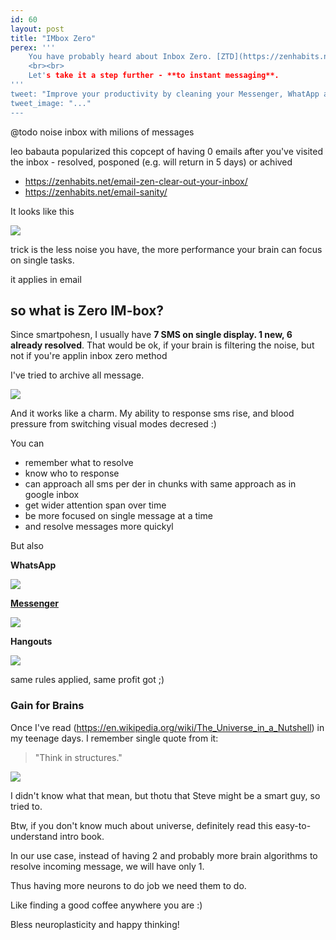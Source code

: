 ```yaml
---
id: 60
layout: post
title: "IMbox Zero"
perex: '''
    You have probably heard about Inbox Zero. [ZTD](https://zenhabits.net/zen-to-done-ztd-the-ultimate-simple-productivity-system/) technique, **to keep your email inbox clean and your brain well rested**.
    <br><br>
    Let's take it a step further - **to instant messaging**. 
'''
tweet: "Improve your productivity by cleaning your Messenger, WhatApp and SMS #gtd #inboxzero #neurohacking #zen"
tweet_image: "..."
---
```


@todo noise inbox with milions of messages


leo babauta
popularized this copcept of having 0 emails after you've visited the inbox - resolved, posponed (e.g. will return in 5 days) or achived

- https://zenhabits.net/email-zen-clear-out-your-inbox/
- https://zenhabits.net/email-sanity/


It looks like this

<img src="/assets/images/posts/2017/imbox-zero/gmail.png" class="img-thumbnail">


trick is the less noise you have, the more performance your brain can focus on single tasks.

it applies in email


## so what is Zero IM-box?

Since smartpohesn, I usually have **7 SMS on single display. 1 new, 6 already resolved**. That would be ok, if your brain is filtering the noise, but not if you're applin inbox zero method


I've tried to archive all message.

<img src="/assets/images/posts/2017/imbox-zero/sms.png" class="img-thumbnail col-md-4">

And it works like a charm. My ability to response sms rise, and blood pressure from switching visual modes decresed :)

You can

- remember what to resolve
- know who to response
- can approach all sms per der in chunks with same approach as in google inbox
- get wider attention span over time
- be more focused on single message at a time 
- and resolve messages more quickyl




But also

**WhatsApp**

<img src="/assets/images/posts/2017/imbox-zero/whatsapp.png" class="img-thumbnail col-md-4">


**[Messenger](https://messenger.com)**

<img src="/assets/images/posts/2017/imbox-zero/messenger.png" class="img-thumbnail">

**Hangouts**

<img src="/assets/images/posts/2017/imbox-zero/hangouts.png" class="img-thumbnail col-md-4">



same rules applied, same profit got ;)


### Gain for Brains

Once I've read (https://en.wikipedia.org/wiki/The_Universe_in_a_Nutshell) in my teenage days. I remember single quote from it: 

<blockquote class="blockquote">
    "Think in structures."
</blockquote>

<img src="/assets/images/posts/2017/imbox-zero/universe.jpg" class="img-thumbnail">


I didn't know what that mean, but thotu that Steve might be a smart guy, so tried to.

Btw, if you don't know much about universe, definitely read this easy-to-understand intro book.


In our use case, instead of having 2 and probably more brain algorithms to resolve incoming message, we will have only 1.

Thus having more neurons to do job we need them to do.

Like finding a good coffee anywhere you are :)


Bless neuroplasticity and happy thinking!

    
